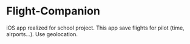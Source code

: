 Flight-Companion
================

iOS app realized for school project. This app save flights for pilot (time, airports...). Use geolocation. 
